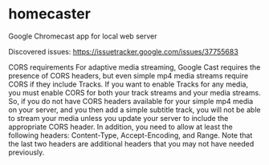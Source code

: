 # homecaster
Google Chromecast app for local web server

Discovered issues:
https://issuetracker.google.com/issues/37755683

CORS requirements
For adaptive media streaming, Google Cast requires the presence of CORS headers, but even simple mp4 media streams require CORS if they include Tracks. If you want to enable Tracks for any media, you must enable CORS for both your track streams and your media streams. So, if you do not have CORS headers available for your simple mp4 media on your server, and you then add a simple subtitle track, you will not be able to stream your media unless you update your server to include the appropriate CORS header. In addition, you need to allow at least the following headers: Content-Type, Accept-Encoding, and Range. Note that the last two headers are additional headers that you may not have needed previously.
